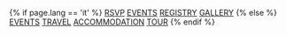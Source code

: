 {% if page.lang == 'it' %}
<a href="/en/rsvp">RSVP</a>
<a href="/en/events">EVENTS</a>
<a href="/en/registry">REGISTRY</a>
<a href="/en/gallery">GALLERY</a>
{% else %}
<a href="#event">EVENTS</a>
<a href="#travel">TRAVEL</a>
<a href="#accomodation">ACCOMMODATION</a>
<a href="#tour">TOUR</a>
{% endif %}
